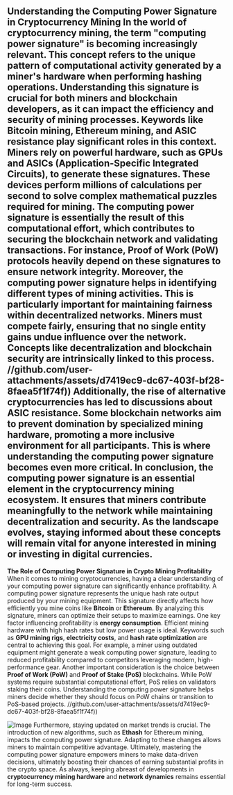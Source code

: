**Understanding the Computing Power Signature in Cryptocurrency Mining**
In the world of cryptocurrency mining, the term "computing power signature" is becoming increasingly relevant. This concept refers to the unique pattern of computational activity generated by a miner's hardware when performing hashing operations. Understanding this signature is crucial for both miners and blockchain developers, as it can impact the efficiency and security of mining processes. Keywords like **Bitcoin mining**, **Ethereum mining**, and **ASIC resistance** play significant roles in this context.
Miners rely on powerful hardware, such as GPUs and ASICs (Application-Specific Integrated Circuits), to generate these signatures. These devices perform millions of calculations per second to solve complex mathematical puzzles required for mining. The computing power signature is essentially the result of this computational effort, which contributes to securing the blockchain network and validating transactions. For instance, **Proof of Work (PoW)** protocols heavily depend on these signatures to ensure network integrity.
Moreover, the computing power signature helps in identifying different types of mining activities. This is particularly important for maintaining fairness within decentralized networks. Miners must compete fairly, ensuring that no single entity gains undue influence over the network. Concepts like **decentralization** and **blockchain security** are intrinsically linked to this process.
 //github.com/user-attachments/assets/d7419ec9-dc67-403f-bf28-8faea5f1f74f))
Additionally, the rise of alternative cryptocurrencies has led to discussions about **ASIC resistance**. Some blockchain networks aim to prevent domination by specialized mining hardware, promoting a more inclusive environment for all participants. This is where understanding the computing power signature becomes even more critical.
In conclusion, the computing power signature is an essential element in the cryptocurrency mining ecosystem. It ensures that miners contribute meaningfully to the network while maintaining decentralization and security. As the landscape evolves, staying informed about these concepts will remain vital for anyone interested in mining or investing in digital currencies.
---
**The Role of Computing Power Signature in Crypto Mining Profitability**
When it comes to mining cryptocurrencies, having a clear understanding of your computing power signature can significantly enhance profitability. A computing power signature represents the unique hash rate output produced by your mining equipment. This signature directly affects how efficiently you mine coins like **Bitcoin** or **Ethereum**. By analyzing this signature, miners can optimize their setups to maximize earnings.
One key factor influencing profitability is **energy consumption**. Efficient mining hardware with high hash rates but low power usage is ideal. Keywords such as **GPU mining rigs**, **electricity costs**, and **hash rate optimization** are central to achieving this goal. For example, a miner using outdated equipment might generate a weak computing power signature, leading to reduced profitability compared to competitors leveraging modern, high-performance gear.
Another important consideration is the choice between **Proof of Work (PoW)** and **Proof of Stake (PoS)** blockchains. While PoW systems require substantial computational effort, PoS relies on validators staking their coins. Understanding the computing power signature helps miners decide whether they should focus on PoW chains or transition to PoS-based projects.
 //github.com/user-attachments/assets/d7419ec9-dc67-403f-bf28-8faea5f1f74f))

![Image](https://github.com/user-attachments/assets/4a25d116-2220-4385-b08e-f287af8fcbc4)
Furthermore, staying updated on market trends is crucial. The introduction of new algorithms, such as **Ethash** for Ethereum mining, impacts the computing power signature. Adapting to these changes allows miners to maintain competitive advantage.
Ultimately, mastering the computing power signature empowers miners to make data-driven decisions, ultimately boosting their chances of earning substantial profits in the crypto space. As always, keeping abreast of developments in **cryptocurrency mining hardware** and **network dynamics** remains essential for long-term success.
